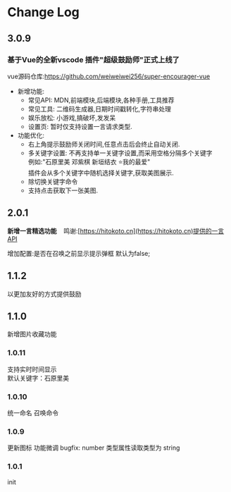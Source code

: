 # Change Log

## 3.0.9
  ### 基于Vue的全新vscode 插件"超级鼓励师"正式上线了
  vue源码仓库:https://github.com/weiweiwei256/super-encourager-vue
-  新增功能:
	-  常见API: MDN,前端模块,后端模块,各种手册,工具推荐
	-  常见工具: 二维码生成器,日期时间戳转化,字符串处理
	-  娱乐放松: 小游戏,搞破坏,发发呆
	-  设置页: 暂时仅支持设置一言请求类型.
- 功能优化:
	- 右上角提示鼓励师关闭时间,任意点击后会终止自动关闭.
	- 多关键字设置: 
	  不再支持单一关键字设置,而采用空格分隔多个关键字<br>
    例如:"石原里美 邓紫棋 新垣结衣 ⭐我的最爱"<br> 
    插件会从多个关键字中随机选择关键字,获取美图展示.
  - 除切换关键字命令
  - 支持点击获取下一张美图.

## 2.0.1

<b>新增一言精选功能</b>&nbsp;&nbsp;&nbsp;&nbsp;鸣谢:[https://hitokoto.cn](https://hitokoto.cn)提供的一言API

增加配置:是否在召唤之前显示提示弹框  默认为false; 

## 1.1.2

以更加友好的方式提供鼓励

## 1.1.0

新增图片收藏功能

### 1.0.11

支持实时时间显示  
默认关键字：石原里美

### 1.0.10

统一命名 召唤命令

### 1.0.9

更新图标
功能微调
bugfix: number 类型属性读取类型为 string

### 1.0.1

init

